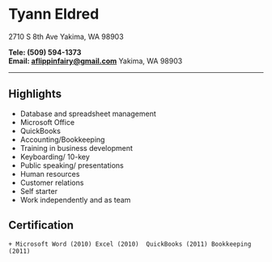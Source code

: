 Tyann Eldred
================
2710 S 8th Ave
Yakima, WA 98903

**Tele: (509) 594-1373**   
**Email: aflippinfairy@gmail.com**  Yakima, WA 98903
* * * * *
Highlights
--------------
  + Database and spreadsheet management  
  + Microsoft Office
  + QuickBooks
  + Accounting/Bookkeeping
  + Training in business development
  + Keyboarding/ 10-key
  + Public speaking/ presentations
  + Human resources
  + Customer relations
  + Self starter
  + Work independently and as team

Certification
---------------
    + Microsoft Word (2010) Excel (2010)  QuickBooks (2011) Bookkeeping (2011)
